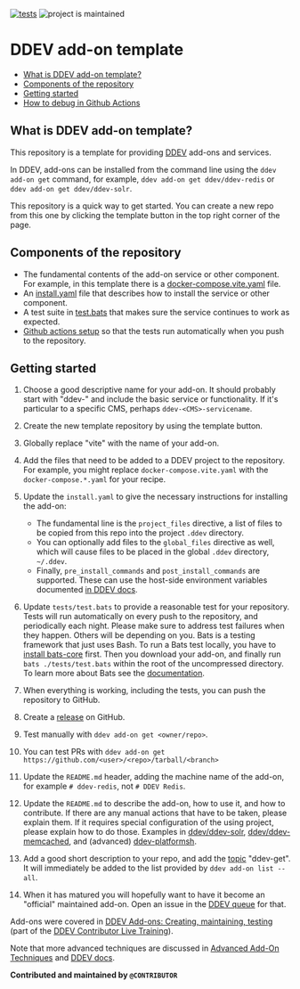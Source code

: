 [![tests](https://github.com/fouteox/ddev-vite/actions/workflows/tests.yml/badge.svg)](https://github.com/fouteox/ddev-vite/actions/workflows/tests.yml) ![project is maintained](https://img.shields.io/maintenance/yes/2025.svg)

# DDEV add-on template <!-- omit in toc -->

* [What is DDEV add-on template?](#what-is-ddev-add-on-template)
* [Components of the repository](#components-of-the-repository)
* [Getting started](#getting-started)
* [How to debug in Github Actions](./README_DEBUG.md)

## What is DDEV add-on template?

This repository is a template for providing [DDEV](https://ddev.readthedocs.io) add-ons and services.

In DDEV, add-ons can be installed from the command line using the `ddev add-on get` command, for example, `ddev add-on get ddev/ddev-redis` or `ddev add-on get ddev/ddev-solr`.

This repository is a quick way to get started. You can create a new repo from this one by clicking the template button in the top right corner of the page.

## Components of the repository

* The fundamental contents of the add-on service or other component. For example, in this template there is a [docker-compose.vite.yaml](docker-compose.vite.yaml) file.
* An [install.yaml](install.yaml) file that describes how to install the service or other component.
* A test suite in [test.bats](tests/test.bats) that makes sure the service continues to work as expected.
* [Github actions setup](.github/workflows/tests.yml) so that the tests run automatically when you push to the repository.

## Getting started

1. Choose a good descriptive name for your add-on. It should probably start with "ddev-" and include the basic service or functionality. If it's particular to a specific CMS, perhaps `ddev-<CMS>-servicename`.
2. Create the new template repository by using the template button.
3. Globally replace "vite" with the name of your add-on.
4. Add the files that need to be added to a DDEV project to the repository. For example, you might replace `docker-compose.vite.yaml` with the `docker-compose.*.yaml` for your recipe.
5. Update the `install.yaml` to give the necessary instructions for installing the add-on:

   * The fundamental line is the `project_files` directive, a list of files to be copied from this repo into the project `.ddev` directory.
   * You can optionally add files to the `global_files` directive as well, which will cause files to be placed in the global `.ddev` directory, `~/.ddev`.
   * Finally, `pre_install_commands` and `post_install_commands` are supported. These can use the host-side environment variables documented [in DDEV docs](https://ddev.readthedocs.io/en/stable/users/extend/custom-commands/#environment-variables-provided).

6. Update `tests/test.bats` to provide a reasonable test for your repository. Tests will run automatically on every push to the repository, and periodically each night. Please make sure to address test failures when they happen. Others will be depending on you. Bats is a testing framework that just uses Bash. To run a Bats test locally, you have to [install bats-core](https://bats-core.readthedocs.io/en/stable/installation.html) first. Then you download your add-on, and finally run `bats ./tests/test.bats` within the root of the uncompressed directory. To learn more about Bats see the [documentation](https://bats-core.readthedocs.io/en/stable/).
7. When everything is working, including the tests, you can push the repository to GitHub.
8. Create a [release](https://docs.github.com/en/repositories/releasing-projects-on-github/managing-releases-in-a-repository) on GitHub.
9. Test manually with `ddev add-on get <owner/repo>`.
10. You can test PRs with `ddev add-on get https://github.com/<user>/<repo>/tarball/<branch>`
11. Update the `README.md` header, adding the machine name of the add-on, for example `# ddev-redis`, not `# DDEV Redis`.
12. Update the `README.md` to describe the add-on, how to use it, and how to contribute. If there are any manual actions that have to be taken, please explain them. If it requires special configuration of the using project, please explain how to do those. Examples in [ddev/ddev-solr](https://github.com/ddev/ddev-solr), [ddev/ddev-memcached](https://github.com/ddev/ddev-memcached), and (advanced) [ddev-platformsh](https://github.com/ddev/ddev-platformsh).
13. Add a good short description to your repo, and add the [topic](https://docs.github.com/en/repositories/managing-your-repositorys-settings-and-features/customizing-your-repository/classifying-your-repository-with-topics) "ddev-get". It will immediately be added to the list provided by `ddev add-on list --all`.
14. When it has matured you will hopefully want to have it become an "official" maintained add-on. Open an issue in the [DDEV queue](https://github.com/ddev/ddev/issues) for that.

Add-ons were covered in [DDEV Add-ons: Creating, maintaining, testing](https://www.youtube.com/watch?v=TmXqQe48iqE) (part of the [DDEV Contributor Live Training](https://ddev.com/blog/contributor-training)).

Note that more advanced techniques are discussed in [Advanced Add-On Techniques](https://ddev.com/blog/advanced-add-on-contributor-training/) and [DDEV docs](https://ddev.readthedocs.io/en/stable/users/extend/additional-services/).

**Contributed and maintained by `@CONTRIBUTOR`**
